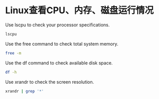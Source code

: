 # Linux查看CPU、内存、磁盘运行情况

Use lscpu to check your processor specifications.

```bash
lscpu
```

Use the free command to check total system memory.

```bash
free -m
```

Use the df command to check available disk space.

```bash
df -h
```

Use xrandr to check the screen resolution.

```bash
xrandr | grep '*'
```
